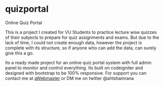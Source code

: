 # quizportal
Online Quiz Portal

This is a project I created for VU Students to practice lecture wise quizzes of their subjects to prepare for quiz assignments and exams. But due to the lack of time, I could not create enough data, however the project is complete with its structure, so if anyone who can add the data, can surely give this a go. 

Its a ready made project for an online quiz portal system with full admin panel to monitor and control everything. Its built on codeigniter and designed with bootstrap to be 100% responsive. 
For support you can contact me at [aWebmaster](http://awebmaster.net/) or DM me on twitter @ahtshamrana
